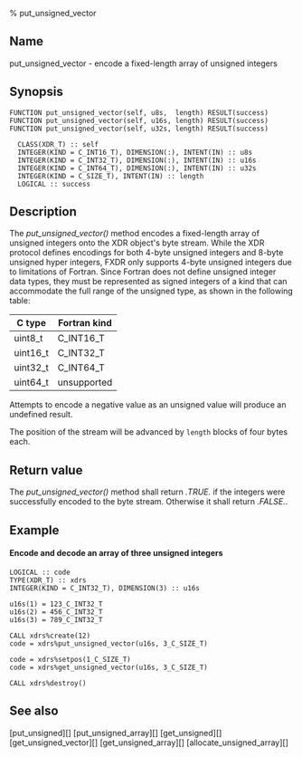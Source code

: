 % put_unsigned_vector


Name
----

put_unsigned_vector - encode a fixed-length array of unsigned integers


Synopsis
--------

~~~{.synopsis}
FUNCTION put_unsigned_vector(self, u8s,  length) RESULT(success)
FUNCTION put_unsigned_vector(self, u16s, length) RESULT(success)
FUNCTION put_unsigned_vector(self, u32s, length) RESULT(success)

  CLASS(XDR_T) :: self
  INTEGER(KIND = C_INT16_T), DIMENSION(:), INTENT(IN) :: u8s
  INTEGER(KIND = C_INT32_T), DIMENSION(:), INTENT(IN) :: u16s
  INTEGER(KIND = C_INT64_T), DIMENSION(:), INTENT(IN) :: u32s
  INTEGER(KIND = C_SIZE_T), INTENT(IN) :: length
  LOGICAL :: success
~~~


Description
-----------

The *put_unsigned_vector()* method encodes a fixed-length array of unsigned
integers onto the XDR object's byte stream.  While the XDR protocol defines
encodings for both 4-byte unsigned integers and 8-byte unsigned hyper integers,
FXDR only supports 4-byte unsigned integers due to limitations of Fortran.
Since Fortran does not define unsigned integer data types, they must be
represented as signed integers of a kind that can accommodate the full range of
the unsigned type, as shown in the following table:

C type   | Fortran kind
---------|-------------
uint8_t  |    C_INT16_T
uint16_t |    C_INT32_T
uint32_t |    C_INT64_T
uint64_t |  unsupported

Attempts to encode a negative value as an unsigned value will produce an
undefined result.

The position of the stream will be advanced by `length` blocks of four bytes
each.  


Return value
------------

The *put_unsigned_vector()* method shall return *.TRUE.* if the integers were
successfully encoded to the byte stream.  Otherwise it shall return *.FALSE.*.


Example
-------

#### Encode and decode an array of three unsigned integers

~~~{.example}
LOGICAL :: code
TYPE(XDR_T) :: xdrs
INTEGER(KIND = C_INT32_T), DIMENSION(3) :: u16s

u16s(1) = 123_C_INT32_T
u16s(2) = 456_C_INT32_T
u16s(3) = 789_C_INT32_T

CALL xdrs%create(12)
code = xdrs%put_unsigned_vector(u16s, 3_C_SIZE_T)

code = xdrs%setpos(1_C_SIZE_T)
code = xdrs%get_unsigned_vector(u16s, 3_C_SIZE_T)

CALL xdrs%destroy()
~~~


See also
--------

[put_unsigned][]
[put_unsigned_array][]
[get_unsigned][]
[get_unsigned_vector][]
[get_unsigned_array][]
[allocate_unsigned_array][]
